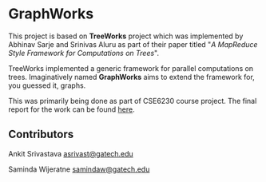 GraphWorks
==========

This project is based on **TreeWorks** project which was implemented by
Abhinav Sarje and Srinivas Aluru as part of their paper titled
"*A MapReduce Style Framework for Computations on Trees*".

TreeWorks implemented a generic framework for parallel computations on trees.
Imaginatively named **GraphWorks** aims to extend the framework for, you guessed it, graphs.

This was primarily being done as part of CSE6230 course project. The final report for the work can be found [here](final-report.pdf).


Contributors
------------

Ankit Srivastava <asrivast@gatech.edu>

Saminda Wijeratne <samindaw@gatech.edu>
